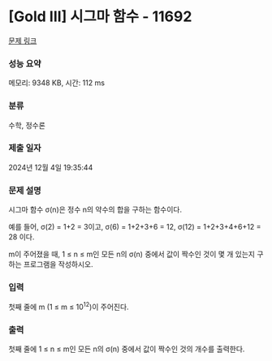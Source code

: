 # [Gold III] 시그마 함수 - 11692 

[문제 링크](https://www.acmicpc.net/problem/11692) 

### 성능 요약

메모리: 9348 KB, 시간: 112 ms

### 분류

수학, 정수론

### 제출 일자

2024년 12월 4일 19:35:44

### 문제 설명

<p>시그마 함수 σ(n)은 정수 n의 약수의 합을 구하는 함수이다.</p>

<p>예를 들어, σ(2) = 1+2 = 3이고, σ(6) = 1+2+3+6 = 12, σ(12) = 1+2+3+4+6+12 = 28 이다.</p>

<p>m이 주어졌을 때, 1 ≤ n ≤ m인 모든 n의 σ(n) 중에서 값이 짝수인 것이 몇 개 있는지 구하는 프로그램을 작성하시오.</p>

### 입력 

 <p>첫째 줄에 m (1 ≤ m ≤ 10<sup>12</sup>)이 주어진다. </p>

### 출력 

 <p>첫째 줄에 1 ≤ n ≤ m인 모든 n의 σ(n) 중에서 값이 짝수인 것의 개수를 출력한다.</p>


